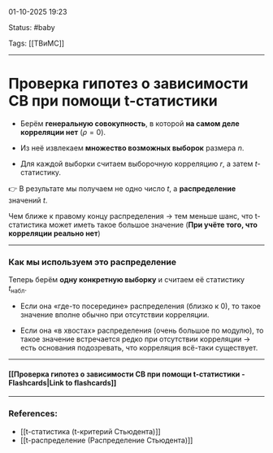 
01-10-2025 19:23

Status: #baby 

Tags: [[ТВиМС]]

---
# Проверка гипотез о зависимости СВ при помощи t-статистики

- Берём **генеральную совокупность**, в которой **на самом деле корреляции нет** ($\rho = 0$).
    
- Из неё извлекаем **множество возможных выборок** размера $n$.
    
- Для каждой выборки считаем выборочную корреляцию $r$, а затем $t$-статистику.
    

👉 В результате мы получаем не одно число $t$, а **распределение** значений $t$.

Чем ближе к правому концу распределения -> тем меньше шанс, что t-статистика может иметь такое большое значение (**При учёте того, что корреляции реально нет**)

----

### Как мы используем это распределение

Теперь берём **одну конкретную выборку** и считаем её статистику $t_\text{набл}$.

- Если она «где-то посередине» распределения (близко к 0), то такое значение вполне обычно при отсутствии корреляции.
    
- Если она «в хвостах» распределения (очень большое по модулю), то такое значение встречается редко при отсутствии корреляции → есть основания подозревать, что корреляция всё-таки существует.
    

---

#### [[Проверка гипотез о зависимости СВ при помощи t-статистики - Flashcards|Link to flashcards]]



---
### References:

- [[t-статистика (t-критерий Стьюдента)]]
- [[t-распределение (Распределение Стьюдента)]]
